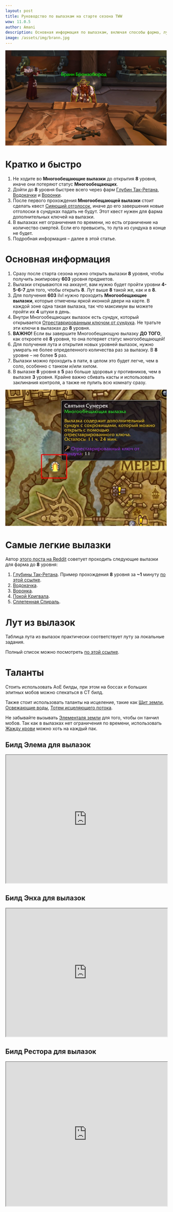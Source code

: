 ```yaml
---    
layout: post
title: Руководство по вылазкам на старте сезона TWW
wow: 11.0.5
author: Amani
description: Основная информация по вылазкам, включая способы фарма, лут, полезные фишки и многое другое.
image: /assets/img/brann.jpg
---
```


<p align="center">
    <img src="/assets/img/brann.jpg"> 
</p>



# Кратко и быстро

1. Не ходите во **Многообещающие вылазки** до открытия **8** уровня, иначе они потеряют статус **Многообещающих**.
2. Дойти до **8** уровня быстрее всего через фарм [Глубин Так-Ретана](https://www.wowhead.com/ru/zone=15008/), [Водокачки](https://www.wowhead.com/ru/zone=15002/) и [Воронки](https://www.wowhead.com/ru/zone=15175).
3. После первого прохождения **Многообещающей вылазки** стоит сделать квест [Сияющий отголосок](https://www.wowhead.com/ru/quest=84542/), иначе до его завершения новые отголоски в сундуках падать не будут. Этот квест нужен для фарма дополнительных ключей на вылазки.
4. В вылазках нет ограничения по времени, но есть ограничение на количество смертей. Если его превысить, то лута из сундука в конце не будет.
4. Подробная информация – далее в этой статье.


 <!--more-->

# Основная информация

1. Сразу после старта сезона нужно открыть вылазки **8** уровня, чтобы получить экипировку **603** уровня предметов. 
2. Вылазки открываются на аккаунт, вам нужно будет пройти уровни **4-5-6-7** для того, чтобы открыть **8**. Лут выше **8** такой же, как и в **8**.
3. Для получения **603** ilvl нужно проходить **Многообещающие вылазки**, которые отмечены яркой иконкой двери на карте. В каждой зоне одна такая вылазка, так что максимум вы можете пройти их **4** штуки в день.
4. Внутри Многообещающих вылазок есть сундук, который открывается [Отреставрированным ключом от сундука](https://www.wowhead.com/ru/item=224172). Не тратьте эти ключи в вылазках до **8** уровня.
3. **ВАЖНО!** Если вы завершите Многообещающую вылазку **ДО ТОГО**, как откроете её **8** уровня, то она потеряет статус многообещающей! 
5. Для получения лута и открытия новых уровней вылазок, нужно умирать не более определенного количества раз за вылазку. В **8** уровне – не более **5** раз.
6. Вылазки можно проходить в пати, в целом это будет легче, чем в соло, особенно с танком и/или хилом.
7. В вылазке **8** уровня в **5** раз больше здоровья у противников, чем в вылазке **3** уровня. Крайне важно сбивать касты и использовать заклинания контроля, а также не пулить всю комнату сразу.

<p align="center">
    <img src="/assets/img/delve.jpg"> 
</p>


# Самые легкие вылазки

Автор [этого поста на Reddit](https://www.reddit.com/r/CompetitiveWoW/comments/1fc1ui4/tips_and_tricks_for_bountiful_tier_8_delves_and/) советует проходить следующие вылазки для фарма до **8** уровня:
1. [Глубины Так-Ретана](https://www.wowhead.com/ru/zone=15008/). Пример прохождения **8** уровня за **~1** минуту [по этой ссылке](https://youtu.be/h2GEonc5QtM).
2. [Водокачка](https://www.wowhead.com/ru/zone=15002/).
3. [Воронка](https://www.wowhead.com/ru/zone=15175).
4. [Покой Кригвала](https://www.wowhead.com/ru/zone=15000).
5. [Сплетенная Спираль](https://www.wowhead.com/ru/zone=15007/).



# Лут из вылазок

Таблица лута из вылазок практически соответствует луту за локальные задания.

Полный список можно посмотреть [по этой ссылке](https://wowvendor.com/media/wow/tww-delves-loot-table-gear-cosmetics-mounts-and-more).

# Таланты

Стоить использовать АоЕ билды, при этом на боссах и больших элитных мобов можно спекаться в СТ билд.

Также стоит использовать таланты на исцеление, такие как [Щит земли](https://www.wowhead.com/ru/spell=974), [Освежающие воды](https://www.wowhead.com/ru/spell=378211), [Тотем исцеляющего потока](https://www.wowhead.com/ru/spell=392915).

Не забывайте вызывать [Элементаля земли](https://www.wowhead.com/ru/spell=198103) для того, чтобы он танчил мобов. Так как в вылазках нет ограничения по времени, использовать [Жажду крови](https://www.wowhead.com/ru/spell=2825) можно хоть на каждый пак.


## Билд Элема для вылазок

<p></p>

<iframe title="Talent Embed Example 1" src="https://www.raidbots.com/simbot/render/talents/CYQAAAAAAAAAAAAAAAAAAAAAAAAAAAAMbzyyMjxwMbMmZMmZGAAAAAsZmFYADYWYCZWAAz20MMstYmZCzMzYwMmx22sMYxMzMDzYGG?width=700&bgcolor=262b39&locale=ru_RU" width="100%" height="400px" style="overflow: hidden"></iframe>

<p></p>


## Билд Энха для вылазок


<p></p>

<iframe title="Talent Embed Example 1" src="https://www.raidbots.com/simbot/render/talents/CcQAAAAAAAAAAAAAAAAAAAAAAMzMzyMzMGzMDzwsglZMAAAAAAAAAAsBwYGDDZB2GGawCAmlJDMLMmZGzMzMLYZmZCWGLjZGAgZA?width=700&bgcolor=262b39&locale=ru_RU" width="100%" height="400px" style="overflow: hidden"></iframe>

<p></p>

## Билд Рестора для вылазок


<iframe title="Talent Embed Example 1" src="https://www.raidbots.com/simbot/render/talents/CgQAAAAAAAAAAAAAAAAAAAAAAAAAAAAGAAAAAzMzMzyMWmZmZGsMYGwCsAzYTjlBkZgNmZmlxMLzMzIzGMTjZGzwYxYGLmlhZhBAwA?width=700&bgcolor=262b39&locale=ru_RU" width="100%" height="450px" style="overflow: hidden"></iframe>







